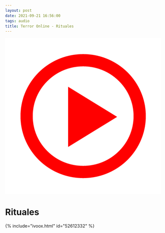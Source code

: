 ```yaml
---
layout: post
date: 2021-09-21 16:56:00
tags: audio
title: Terror Online - Rituales
---
```

![Play](/images/play.png)
# Rituales
{% include="ivoox.html" id="52612332" %}